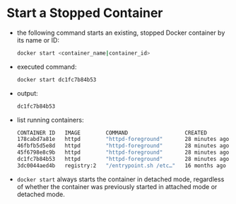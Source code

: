 # Start a Stopped Container

- the following command starts an existing, stopped Docker container by its name or ID:

    ```bash
    docker start <container_name|container_id>
    ```

- executed command:

    ```bash
    docker start dc1fc7b84b53
    ```

- output:

    ```bash
    dc1fc7b84b53
    ```

- list running containers:

    ```bash
    CONTAINER ID   IMAGE        COMMAND                  CREATED          STATUS             PORTS                                NAMES
    178cabd7a81e   httpd        "httpd-foreground"       28 minutes ago   Up 6 minutes       80/tcp                               sleepy_shamir
    46fbfb5d5e8d   httpd        "httpd-foreground"       28 minutes ago   Up 21 minutes      80/tcp                               dreamy_matsumoto
    45f6798e8c9b   httpd        "httpd-foreground"       28 minutes ago   Up 21 minutes      80/tcp                               pedantic_payne
    dc1fc7b84b53   httpd        "httpd-foreground"       28 minutes ago   Up 3 seconds       80/tcp                               unruffled_pare
    3dc0044aed4b   registry:2   "/entrypoint.sh /etc…"   16 months ago    Up About an hour   5000/tcp, 0.0.0.0:32000->32000/tcp   registry
    ```

- `docker start` always starts the container in detached mode, regardless of whether the container was previously started in attached mode or detached mode.
